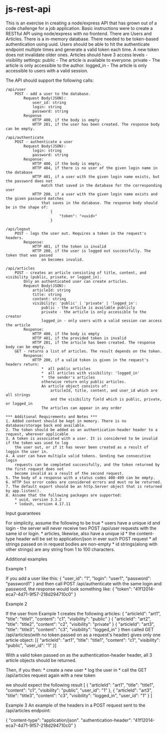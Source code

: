 # js-rest-api

This is an exercise in creating a node/express API that has grown out of a code challenge for a job application. 
Basic instructions were to create a RESTful API using node/express with no frontend.
There are Users and Articles. 
There is a in-memory database.
There needed to be token-based authentication using uuid.
Users should be able to hit the authenticate endpoint multiple times and generate a valid token each time. 
    A new token does not invalidate older ones. 
Articles should have 3 access levels - 
    visibility settings:
    public - The article is available to everyone.
    private - The article is only accessible to the author.
    logged_in - The article is only accessible to users with a valid session.

The API should support the following calls:

    /api/user 
        POST - add a user to the database.
            Request Body(JSON):
                user_id: string
                login: string
                password: string
            Response
                HTTP 400, if the body is empty
                HTTP 201, if the user has been created. The response body can be empty.

    /api/authenticate
        POST - authenticate a user
            Request Body(JSON):
                login: string
                password: string  
            Response:
                HTTP 400, if the body is empty.
                HTTP 404, if there is no user of the given login name in the database
                HTTP 401, if a user with the given login name exists, but the password does not 
                    match that saved in the database for the corresponding user
                HTTP 200, if a user with the given login name exists and the given password matches
                    that saves in the database. The response body should be in the shape of:
                        {
                            "token": "<uuid>"
                        }
    
    /api/logout 
        POST - logs the user out. Requires a token in the request's headers.
            Response:
                HTTP 401, if the token is invalid
                HTTP 200, if the user is logged out successfully. The token that was passed
                    on becomes invalid. 

    /api/articles
        POST - creates an article consisting of title, content, and visibility (public, private, or logged_in).
            Only an authenticated user can create articles.
            Request Body(JSON):
                articleId: string
                title: string
                content: string
                visibility: 'public' | 'private' | 'logged_in':
                    public - the article is available publicly
                    private - the article is only accessible to the creator
                    logged_in - only users with a valid session can access the article        
            Response:
                HTTP 400, if the body is empty
                HTTP 401, if the provided token is invalid
                HTTP 201, if the article has been created. The response body can be empty.
        GET - returns a list of articles. The result depends on the token. 
            Response: 
                HTTP 200, if a valid token is given in the request's headers return:
                    *  all public articles
                    *  all articles with visibility: 'logged_in'
                    *  the sender's articles
                    otherwise return only public articles.
                    An article object consists of:
                        articleId, title, content, and user_id which are all strings
                        and the visibility field which is public, private, or logged_in
                    The articles can appear in any order
        
    *** Additional Requirements and Notes ***
    1. Added content should be kept in memory. There is no database/storage back end available.
    2. The token should be added as an authentication-header header to a request, wherever applicable
    3. A token is associated with a user. It is considered to be invalid if the token was used to log
        the user out, or if it has never been created as a result of loggin the user in.
    4. A user can have multiple valid tokens. Sending two consecutive login 
        requests can be completed successfully, and the token returned by the first request does not 
        become invalid as a result of the second request.
    5. The body of a response with a status codes 400-499 can be empty. 
    6. HTTP 5xx error codes are considered errors and must no be returned.
    7. The default export should be an http.Server object that is returned by app.listen().
    8. Assume that the following packages are supported:
        * uuid, version 3.3.2
        * lodash, version 4.17.11

Input guarantees

For simplicity, assume the following to be true
    * users have a unique id and login - the server will never receive two POST /api/user requests
        with the same id or login.
    * articles, likewise, also have a unique id
    * the content-type header will be set to application/json in ever such POST request
    * all strings passed on in request bodies are non-empty
    * id strings(along with other strings) are any string from 1 to 100 characters. 

Additional examples

Example 1

If you add a user like this:
{ "user_id": "1", "login": "user1", "password": "password1" }
and then call POST /api/authenticate with the same login and password, the response would look something like:
{ "token": "41f12014-eca7-4d71-9f57-218d294710c0" }

Example 2

If the user from Example 1 creates the following articles:
{ "articleId": "art1", "title": "title1", "content": "c1", "visibility": "public" }
{ "articleId": "art2", "title": "title2", "content": "c2", "visibility": "private" }
{ "articleId": "art3", "title": "title3", "content": "c3", "visibility": "logged_in" }
then called GET /api/articles(with no token passed on as a request's header) gives only one article object:
[{ "articleId": "art1", "title": "title1", "content": "c1", "visibility": "public", "user_id": "1" }]

With a valid token passed on as the authentication-header header, all 3 article objects should be returned. 

Then, if you then:
    * create a new user
    * log the user in
    * call the GET /api/articles request again with a new token

we should expect the following result
[
    { "articleId": "art1", "title": "title1", "content": "c1", "visibility": "public", "user_id": "1" },
    { "articleId": "art3", "title": "title3", "content": "c3", "visibility": "logged_in", "user_id": "1" }
]

Example 3
An example of the headers in a POST request sent to the /api/articles endpoint:

{
    "content-type": "application/json".
    "authentication-header": "41f12014-eca7-4d71-9f57-218d294710c0"
}